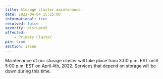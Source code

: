 ```yaml
---
title: Storage cluster maintenance 
date: 2022-04-04 15:25:00
informational: true
resolved: false
severity: disrupted
affected:
    - Primary Cluster
pin: true 
section: issue
---
```


Maintenance of our storage cluster will take place from 3:00 p.m. EST until 5:00 p.m. EST on April 4th, 2022. Services that depend on storage will be down during this time.
